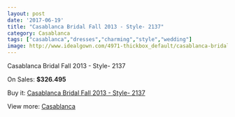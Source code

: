 ```yaml
---
layout: post
date: '2017-06-19'
title: "Casablanca Bridal Fall 2013 - Style- 2137"
category: Casablanca
tags: ["casablanca","dresses","charming","style","wedding"]
image: http://www.idealgown.com/4971-thickbox_default/casablanca-bridal-fall-2013-style-2137.jpg
---
```

Casablanca Bridal Fall 2013 - Style- 2137

On Sales: **$326.495**
<a href="https://www.idealgown.com/en/casablanca/2234-casablanca-bridal-fall-2013-style-2137.html"><amp-img layout="responsive" width="600" height="600" src="//www.idealgown.com/4971-thickbox_default/casablanca-bridal-fall-2013-style-2137.jpg" alt="Casablanca Bridal Fall 2013 - Style- 2137 0" /></a>
<a href="https://www.idealgown.com/en/casablanca/2234-casablanca-bridal-fall-2013-style-2137.html"><amp-img layout="responsive" width="600" height="600" src="//www.idealgown.com/4973-thickbox_default/casablanca-bridal-fall-2013-style-2137.jpg" alt="Casablanca Bridal Fall 2013 - Style- 2137 1" /></a>
<a href="https://www.idealgown.com/en/casablanca/2234-casablanca-bridal-fall-2013-style-2137.html"><amp-img layout="responsive" width="600" height="600" src="//www.idealgown.com/4972-thickbox_default/casablanca-bridal-fall-2013-style-2137.jpg" alt="Casablanca Bridal Fall 2013 - Style- 2137 2" /></a>

Buy it: [Casablanca Bridal Fall 2013 - Style- 2137](https://www.idealgown.com/en/casablanca/2234-casablanca-bridal-fall-2013-style-2137.html "Casablanca Bridal Fall 2013 - Style- 2137")

View more: [Casablanca](https://www.idealgown.com/en/31-casablanca "Casablanca")